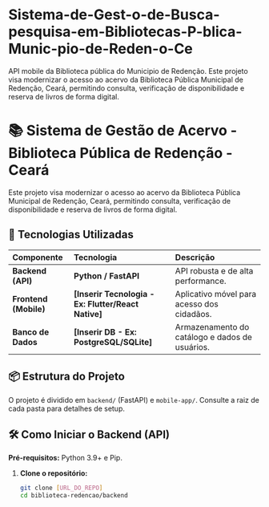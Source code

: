 # Sistema-de-Gest-o-de-Busca-pesquisa-em-Bibliotecas-P-blica-Munic-pio-de-Reden-o-Ce
API mobile da Biblioteca pública do Municipio de Redenção. Este projeto visa modernizar o acesso ao acervo da Biblioteca Pública Municipal de Redenção, Ceará, permitindo consulta, verificação de disponibilidade e reserva de livros de forma digital.
# 📚 Sistema de Gestão de Acervo - Biblioteca Pública de Redenção - Ceará

Este projeto visa modernizar o acesso ao acervo da Biblioteca Pública Municipal de Redenção, Ceará, permitindo consulta, verificação de disponibilidade e reserva de livros de forma digital.

## 🚀 Tecnologias Utilizadas

| Componente | Tecnologia | Descrição |
| :--- | :--- | :--- |
| **Backend (API)** | **Python / FastAPI** | API robusta e de alta performance. |
| **Frontend (Mobile)** | **[Inserir Tecnologia - Ex: Flutter/React Native]** | Aplicativo móvel para acesso dos cidadãos. |
| **Banco de Dados** | **[Inserir DB - Ex: PostgreSQL/SQLite]** | Armazenamento do catálogo e dados de usuários. |

## 📦 Estrutura do Projeto

O projeto é dividido em `backend/` (FastAPI) e `mobile-app/`. Consulte a raiz de cada pasta para detalhes de setup.

## 🛠️ Como Iniciar o Backend (API)

**Pré-requisitos:** Python 3.9+ e Pip.

1. **Clone o repositório:**
   ```bash
   git clone [URL_DO_REPO]
   cd biblioteca-redencao/backend
